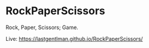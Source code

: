 # RockPaperScissors
Rock, Paper, Scissors; Game.

Live: https://lastgentlman.github.io/RockPaperScissors/
